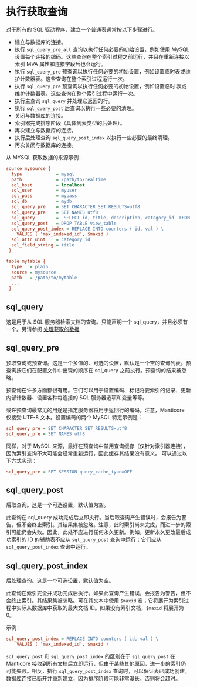 # 执行获取查询

对于所有的 SQL 驱动程序，建立一个普通表通常按以下步骤进行。

* 建立与数据库的连接。
* 执行 `sql_query_pre_all` 查询以执行任何必要的初始设置，例如使用 MySQL 设置每个连接的编码。这些查询在整个索引过程之前运行，并且在重新连接以索引 MVA 属性和连接字段后也会运行。
* 执行 `sql_query_pre` 预查询以执行任何必要的初始设置，例如设置临时表或维护计数器表。这些查询在整个索引过程运行一次。
* 执行 `sql_query_pre` 预查询以执行任何必要的初始设置，例如设置临时
  表或维护计数器表。这些查询在整个索引过程中运行一次。
* 执行主查询 `sql_query` 并处理它返回的行。
* 执行 `sql_query_post` 后查询以执行一些必要的清理。
* 关闭与数据库的连接。
* 索引器完成排序阶段（具体到表类型的后处理）。
* 再次建立与数据库的连接。
* 执行后处理查询 `sql_query_post_index` 以执行一些必要的最终清理。
* 再次关闭与数据库的连接。

从 MYSQL 获取数据的来源示例：

```ini
source mysource {
  type             = mysql
  path             = /path/to/realtime
  sql_host         = localhost
  sql_user         = myuser
  sql_pass         = mypass
  sql_db           = mydb
  sql_query_pre    = SET CHARACTER_SET_RESULTS=utf8
  sql_query_pre    = SET NAMES utf8
  sql_query        =  SELECT id, title, description, category_id  FROM mytable
  sql_query_post   = DROP TABLE view_table
  sql_query_post_index = REPLACE INTO counters ( id, val ) \
    VALUES ( 'max_indexed_id', $maxid )
  sql_attr_uint    = category_id
  sql_field_string = title
 }

table mytable {
  type   = plain
  source = mysource
  path   = /path/to/mytable
  ...
 }
```

## sql_query

这是用于从 SQL 服务器检索文档的查询。只能声明一个 sql_query，并且必须有一个。另请参阅 [处理获取的数据](../../../Data_creation_and_modification/Adding_data_from_external_storages/Fetching_from_databases/Processing_fetched_data.md#Processing-fetched-data)

## sql_query_pre

预取查询或预查询。这是一个多值的、可选的设置，默认是一个空的查询列表。预查询按它们在配置文件中出现的顺序在 sql_query 之前执行。预查询的结果被忽略。

预查询在许多方面都很有用。它们可以用于设置编码、标记将要索引的记录、更新内部计数器、设置各种每连接的 SQL 服务器选项和变量等等。

或许预查询最常见的用途是指定服务器将用于返回行的编码。注意，Manticore 仅接受 UTF-8 文本。设置编码的两个 MySQL 特定示例是：

```ini
sql_query_pre = SET CHARACTER_SET_RESULTS=utf8
sql_query_pre = SET NAMES utf8
```

同样，对于 MySQL 来源，最好在预查询中禁用查询缓存（仅针对索引器连接），因为索引查询不大可能会经常重新运行，因此缓存其结果没有意义。
可以通过以下方式实现：

```ini
sql_query_pre = SET SESSION query_cache_type=OFF
```

## sql_query_post

后取查询。这是一个可选设置，默认值为空。

此查询在 sql_query 成功完成后立即执行。当后取查询产生错误时，会报告为警告，但不会终止索引。其结果集被忽略。注意，此时索引尚未完成，而进一步的索引可能仍会失败。因此，此处不应进行任何永久更新。例如，更新永久更改最后成功索引的 ID 的辅助表不应从 `sql_query_post` 查询中运行；它们应从 `sql_query_post_index` 查询中运行。

## sql_query_post_index

后处理查询。这是一个可选设置，默认值为空。

此查询在索引完全并成功完成后执行。如果此查询产生错误，会报告为警告，但不会终止索引。其结果集被忽略。可在其文本中使用 `$maxid` 宏；它将展开为索引过程中实际从数据库中获取的最大文档 ID。如果没有索引文档，`$maxid` 将展开为 0。

示例：
```ini
sql_query_post_index = REPLACE INTO counters ( id, val ) \
    VALUES ( 'max_indexed_id', $maxid )
```

`sql_query_post` 和 `sql_query_post_index` 的区别在于 `sql_query_post` 在 Manticore 接收到所有文档后立即运行，但由于某些其他原因，进一步的索引仍可能失败。相反，执行 `sql_query_post_index` 查询时，可以保证表已成功创建。数据库连接已断开并重新建立，因为排序阶段可能非常漫长，否则将会超时。

<!-- proofread -->
